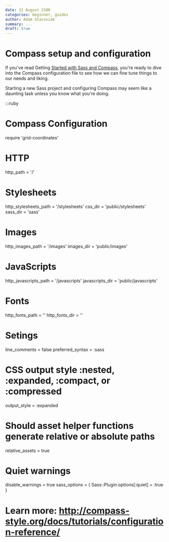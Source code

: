 ```yaml
---
date: 31 August 2100
categories: beginner, guides
author: Adam Stacoviak
summary: ...
draft: true
---
```


# Compass setup and configuration

If you've read Getting [Started with Sass and Compass](http://localhost:9393/beginner/getting-started-with-sass-and-compass), you're ready to dive into the Compass configuration file to see how we can fine tune things to our needs and liking.

Starting a new Sass project and configuring Compass may seem like a daunting task unless you know what you're doing.

:::ruby
# Compass Configuration

require 'grid-coordinates'

# HTTP
http_path             = '/'

# Stylesheets
http_stylesheets_path = '/stylesheets'
css_dir               = 'public/stylesheets'
sass_dir              = 'sass'

# Images
http_images_path      = '/images'
images_dir            = 'public/images'

# JavaScripts
http_javascripts_path = '/javascripts'
javascripts_dir       = 'public/javascripts'

# Fonts
http_fonts_path = ''
http_fonts_dir = ''

# Setings
line_comments         = false
preferred_syntax      = :sass

# CSS output style :nested, :expanded, :compact, or :compressed
output_style          = :expanded

# Should asset helper functions generate relative or absolute paths
relative_assets       = true

# Quiet warnings
disable_warnings = true
sass_options = { Sass::Plugin.options[:quiet] = :true }

# Learn more: http://compass-style.org/docs/tutorials/configuration-reference/
